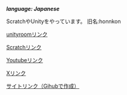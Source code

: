 ***language: Japanese***

ScratchやUnityをやっています。
旧名:honnkon

[unityroomリンク](https://unityroom.com/users/Mkants)

[Scratchリンク](https://scratch.mit.edu/users/Mkants)

[Youtubeリンク](https://www.youtube.com/channel/UC5IdX3JAK5H37XIuJmp5uAw)

[Xリンク](https://x.com/Mkants57)

[サイトリンク（Gihubで作成）](https://www.mkants.f5.si)
